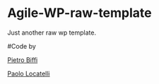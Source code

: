 # Agile-WP-raw-template
Just another raw wp template.

#Code by

[Pietro Biffi](http://sidbiffi.it/)

[Paolo Locatelli](http://locatellipaolo.it/)
